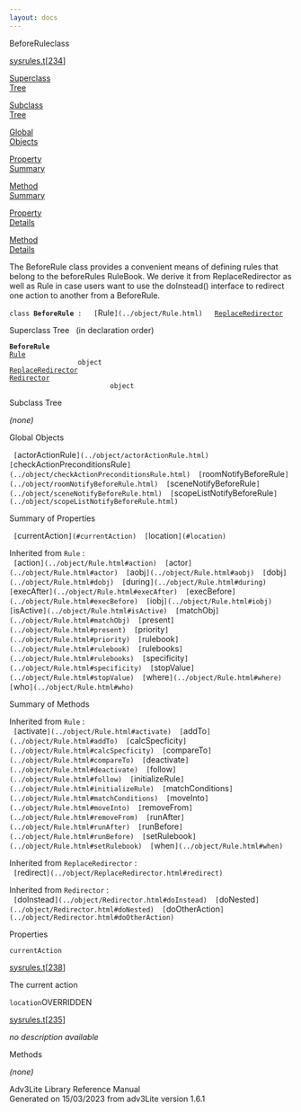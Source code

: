 ```yaml
---
layout: docs
---
```

<span class="title">BeforeRule</span><span class="type">class</span>

[sysrules.t](../file/sysrules.t.html)\[[234](../source/sysrules.t.html#234)\]

[Superclass  
Tree](#_SuperClassTree_)

[Subclass  
Tree](#_SubClassTree_)

[Global  
Objects](#_ObjectSummary_)

[Property  
Summary](#_PropSummary_)

[Method  
Summary](#_MethodSummary_)

[Property  
Details](#_Properties_)

[Method  
Details](#_Methods_)



The BeforeRule class provides a convenient means of defining rules that
belong to the beforeRules RuleBook. We derive it from ReplaceRedirector
as well as Rule in case users want to use the doInstead() interface to
redirect one action to another from a BeforeRule.

`class `**`BeforeRule`**` :   [`Rule`](../object/Rule.html)   `[`ReplaceRedirector`](../object/ReplaceRedirector.html)



<span id="_SuperClassTree_"></span>



<span class="hdln">Superclass Tree</span>   (in declaration order)



**`BeforeRule`**  
[`Rule`](../object/Rule.html)  
`                 object`  
[`ReplaceRedirector`](../object/ReplaceRedirector.html)  
[`Redirector`](../object/Redirector.html)  
`                         object`  
<span id="_SubClassTree_"></span>



<span class="hdln">Subclass Tree</span>  



*(none)* <span id="_ObjectSummary_"></span>



<span class="hdln">Global Objects</span>  



` [`actorActionRule`](../object/actorActionRule.html)  [`checkActionPreconditionsRule`](../object/checkActionPreconditionsRule.html)  [`roomNotifyBeforeRule`](../object/roomNotifyBeforeRule.html)  [`sceneNotifyBeforeRule`](../object/sceneNotifyBeforeRule.html)  [`scopeListNotifyBeforeRule`](../object/scopeListNotifyBeforeRule.html)  `
<span id="_PropSummary_"></span>



<span class="hdln">Summary of Properties</span>  



` [`currentAction`](#currentAction)  [`location`](#location)  `

Inherited from `Rule` :  
` [`action`](../object/Rule.html#action)  [`actor`](../object/Rule.html#actor)  [`aobj`](../object/Rule.html#aobj)  [`dobj`](../object/Rule.html#dobj)  [`during`](../object/Rule.html#during)  [`execAfter`](../object/Rule.html#execAfter)  [`execBefore`](../object/Rule.html#execBefore)  [`iobj`](../object/Rule.html#iobj)  [`isActive`](../object/Rule.html#isActive)  [`matchObj`](../object/Rule.html#matchObj)  [`present`](../object/Rule.html#present)  [`priority`](../object/Rule.html#priority)  [`rulebook`](../object/Rule.html#rulebook)  [`rulebooks`](../object/Rule.html#rulebooks)  [`specificity`](../object/Rule.html#specificity)  [`stopValue`](../object/Rule.html#stopValue)  [`where`](../object/Rule.html#where)  [`who`](../object/Rule.html#who)  `





<span id="_MethodSummary_"></span>



<span class="hdln">Summary of Methods</span>  





Inherited from `Rule` :  
` [`activate`](../object/Rule.html#activate)  [`addTo`](../object/Rule.html#addTo)  [`calcSpecficity`](../object/Rule.html#calcSpecficity)  [`compareTo`](../object/Rule.html#compareTo)  [`deactivate`](../object/Rule.html#deactivate)  [`follow`](../object/Rule.html#follow)  [`initializeRule`](../object/Rule.html#initializeRule)  [`matchConditions`](../object/Rule.html#matchConditions)  [`moveInto`](../object/Rule.html#moveInto)  [`removeFrom`](../object/Rule.html#removeFrom)  [`runAfter`](../object/Rule.html#runAfter)  [`runBefore`](../object/Rule.html#runBefore)  [`setRulebook`](../object/Rule.html#setRulebook)  [`when`](../object/Rule.html#when)  `

Inherited from `ReplaceRedirector` :  
` [`redirect`](../object/ReplaceRedirector.html#redirect)  `

Inherited from `Redirector` :  
` [`doInstead`](../object/Redirector.html#doInstead)  [`doNested`](../object/Redirector.html#doNested)  [`doOtherAction`](../object/Redirector.html#doOtherAction)  `

<span id="_Properties_"></span>



<span class="hdln">Properties</span>  



<span id="currentAction"></span>

`currentAction`

[sysrules.t](../file/sysrules.t.html)\[[238](../source/sysrules.t.html#238)\]



The current action



<span id="location"></span>

`location`<span class="rem">OVERRIDDEN</span>

[sysrules.t](../file/sysrules.t.html)\[[235](../source/sysrules.t.html#235)\]



*no description available*



<span id="_Methods_"></span>



<span class="hdln">Methods</span>  



*(none)*



Adv3Lite Library Reference Manual  
Generated on 15/03/2023 from adv3Lite version 1.6.1


